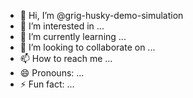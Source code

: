 - 👋 Hi, I’m @grig-husky-demo-simulation
- 👀 I’m interested in ...
- 🌱 I’m currently learning ...
- 💞️ I’m looking to collaborate on ...
- 📫 How to reach me ...
- 😄 Pronouns: ...
- ⚡ Fun fact: ...

<!---
grig-husky-demo-simulation/grig-husky-demo-simulation is a ✨ special ✨ repository because its `README.md` (this file) appears on your GitHub profile.
You can click the Preview link to take a look at your changes.
--->
